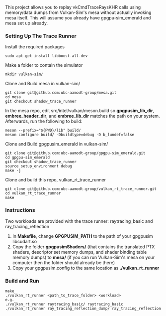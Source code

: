 This project allows you to replay vkCmdTraceRaysKHR calls using memory/data dumps from Vulkan-Sim's mesa without actually invoking mesa itself. This will assume you already have gpgpu-sim_emerald and mesa set up already.

### Setting Up The Trace Runner
Install the required packages

    sudo apt-get install libboost-all-dev

Make a folder to contain the simulator

    mkdir vulkan-sim/

Clone and Build mesa in vulkan-sim/

    git clone git@github.com:ubc-aamodt-group/mesa.git
    cd mesa
    git checkout shadow_trace_runner

In the mesa repo, edit src/intel/vulkan/meson.build so **gpgpusim_lib_dir**, **embree_header_dir**, and **embree_lib_dir** matches the path on your system.
Afterwards, run the following to build:

    meson --prefix="${PWD}/lib" build/
    meson configure build/ -Dbuildtype=debug -D b_lundef=false

Clone and Build gpgpusim_emerald in vulkan-sim/

    git clone git@github.com:ubc-aamodt-group/gpgpu-sim_emerald.git
    cd gpgpu-sim_emerald
    git checkout shadow_trace_runner
    source setup_environment debug
    make -j

Clone and build this repo, vulkan_rt_trace_runner

    git clone git@github.com:ubc-aamodt-group/vulkan_rt_trace_runner.git
    cd vulkan_rt_trace_runner
    make



### Instructions
Two workloads are provided with the trace runner: raytracing_basic and ray_tracing_reflection

1. In **Makefile**, change **GPGPUSIM_PATH** to the path of your gpgpusim libcudart.so
2. Copy the folder **gpgpusimShaders/** (that contains the translated PTX shaders, descriptor set memory dumps, and shader binding table memory dumps) to **mesa/** (if you can run Vulkan-Sim's mesa on your computer then the folder should already be there)
3. Copy your gpgpusim.config to the same location as **./vulkan_rt_runner**

### Build and Run
    make
    ./vulkan_rt_runner <path_to_trace_folder> <workload>
    e.g.
    ./vulkan_rt_runner raytracing_basic/ raytracing_basic
    ./vulkan_rt_runner ray_tracing_reflection_dump/ ray_tracing_reflection
